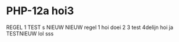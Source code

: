 # PHP-12a  hoi3
REGEL 1 TEST s NIEUW NIEUW  regel 1
hoi
doei 2 3 test 4delijn hoi ja TESTNIEUW
lol
sss
